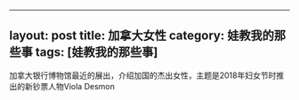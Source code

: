 
---
layout: post
title: 加拿大女性
category: 娃教我的那些事
tags: [娃教我的那些事]
---

加拿大银行博物馆最近的展出，介绍加国的杰出女性，主题是2018年妇女节时推出的新钞票人物Viola Desmon 


